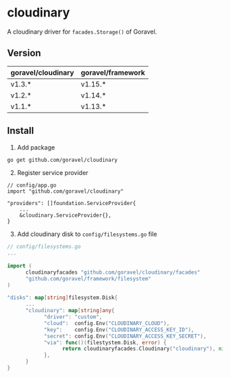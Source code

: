 # cloudinary

A cloudinary driver for `facades.Storage()` of Goravel.

## Version

| goravel/cloudinary | goravel/framework |
|--------------------|-------------------|
| v1.3.*             | v1.15.*           |
| v1.2.*             | v1.14.*           |
| v1.1.*             | v1.13.*           |

## Install

1. Add package

```bash
go get github.com/goravel/cloudinary
```

2. Register service provider

```
// config/app.go
import "github.com/goravel/cloudinary"

"providers": []foundation.ServiceProvider{
    ...
    &cloudinary.ServiceProvider{},
}
```

3. Add cloudinary disk to `config/filesystems.go` file

```go
// config/filesystems.go
...
   
import (
      cloudinaryfacades "github.com/goravel/cloudinary/facades"
      "github.com/goravel/framework/filesystem"
)
   
"disks": map[string]filesystem.Disk{
      ...
      "cloudinary": map[string]any{
            "driver": "custom",
            "cloud":  config.Env("CLOUDINARY_CLOUD"),
            "key":    config.Env("CLOUDINARY_ACCESS_KEY_ID"), 
            "secret": config.Env("CLOUDINARY_ACCESS_KEY_SECRET"),
            "via": func()(filestystem.Disk, error) {
                  return cloudinaryfacades.Cloudinary("cloudinary"), nil // The `cloudinary` value is the `disks` key
            },
      }
}
```